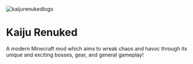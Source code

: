 ![kaijurenukedlogo](https://github.com/Kaiju-Renuked/Kaiju-Renuked/assets/81907436/30e99c07-c1bc-4482-ac84-014655122a11)
# Kaiju Renuked
A modern Minecraft mod which aims to wreak chaos and havoc through its unique and exciting bosses, gear, and general gameplay!